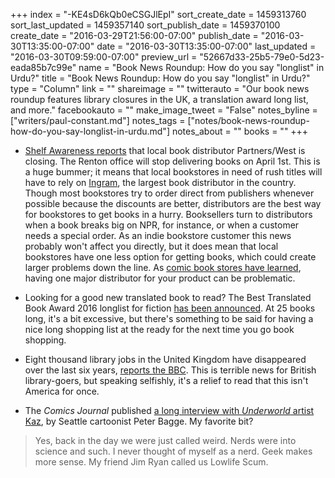 +++
index = "-KE4sD6kQb0eCSGJlEpI"
sort_create_date = 1459313760
sort_last_updated = 1459357140
sort_publish_date = 1459370100
create_date = "2016-03-29T21:56:00-07:00"
publish_date = "2016-03-30T13:35:00-07:00"
date = "2016-03-30T13:35:00-07:00"
last_updated = "2016-03-30T09:59:00-07:00"
preview_url = "52667d33-25b5-79e0-5d23-eada85b7c99e"
name = "Book News Roundup: How do you say \"longlist\" in Urdu?"
title = "Book News Roundup: How do you say \"longlist\" in Urdu?"
type = "Column"
link = ""
shareimage = ""
twitterauto = "Our book news roundup features library closures in the UK, a translation award long list, and more."
facebookauto = ""
make_image_tweet = "False"
notes_byline = ["writers/paul-constant.md"]
notes_tags = ["notes/book-news-roundup-how-do-you-say-longlist-in-urdu.md"]
notes_about = ""
books = ""
+++
* [Shelf Awareness reports](http://www.shelf-awareness.com/issue.html?issue=2721#m31965) that local book distributor Partners/West is closing. The Renton office will stop delivering books on April 1st. This is a huge bummer; it means that local bookstores in need of rush titles will have to rely on [Ingram](http://www.ingramcontent.com/), the largest book distributor in the country. Though most bookstores try to order direct from publishers whenever possible because the discounts are better, distributors are the best way for bookstores to get books in a hurry. Booksellers turn to distributors when a book breaks big on NPR, for instance, or when a customer needs a special order. As an indie bookstore customer this news probably won't affect you directly, but it does mean that local bookstores have one less option for getting books, which could create larger problems down the line. As [comic book stores have learned](http://seattlereviewofbooks.com/notes/2015/12/24/thursday-comics-hangover-bringing-the-fire/), having one major distributor for your product can be problematic.

* Looking for a good new translated book to read? The Best Translated Book Award 2016 longlist for fiction [has been announced](http://translationista.net/2016/03/best-translated-book-award-2016-fiction-longlist.html). At 25 books long, it's a bit excessive, but there's something to be said for having a nice long shopping list at the ready for the next time you go book shopping.

* Eight thousand library jobs in the United Kingdom have disappeared over the last six years, [reports the BBC](http://www.bbc.com/news/uk-england-35707956). This is terrible news for British library-goers, but speaking selfishly, it's a relief to read that this isn't America for once.

* The *Comics Journal* published [a long interview with *Underworld* artist Kaz](http://www.tcj.com/kaz-interview-by-peter-bagge-for-tcj/), by Seattle cartoonist Peter Bagge. My favorite bit?

<blockquote>Yes, back in the day we were just called weird. Nerds were into science and such. I never thought of myself as a nerd. Geek makes more sense. My friend Jim Ryan called us Lowlife Scum.</blockquote>